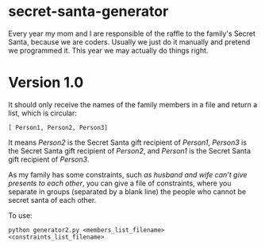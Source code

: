 # secret-santa-generator
Every year my mom and I are responsible of the raffle to the family's Secret Santa, because we are coders. Usually we just do it manually and pretend we programmed it. This year we may actually do things right.

# Version 1.0

It should only receive the names of the family members in a file and return a list, which is circular:
```
[ Person1, Person2, Person3]
```
It means _Person2_ is the Secret Santa gift recipient of _Person1_, _Person3_ is the Secret Santa gift recipient of _Person2_, and _Person1_ is the Secret Santa gift recipient of _Person3_.

As my family has some constraints, such _as husband and wife can't give presents to each other_, you can give a file of constraints, where you separate in groups (separated by a blank line) the people who cannot be secret santa of each other. 

To use:

```
python generator2.py <members_list_filename> <constraints_list_filename>
```

